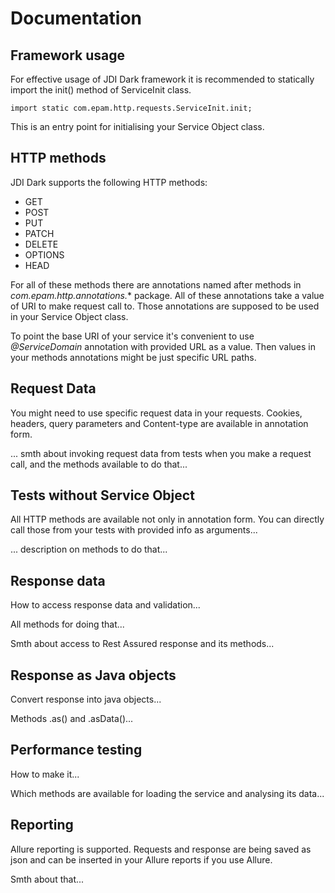# Documentation
## Framework usage
For effective usage of JDI Dark framework it is recommended to statically import the init() method of ServiceInit class.

```
import static com.epam.http.requests.ServiceInit.init;
```

This is an entry point for initialising your Service Object class.

## HTTP methods
JDI Dark supports the following HTTP methods:
* GET
* POST
* PUT
* PATCH
* DELETE
* OPTIONS
* HEAD

For all of these methods there are annotations named after methods in *com.epam.http.annotations.** package.
All of these annotations take a value of URI to make request call to. Those annotations are supposed to be used in your Service Object class.

To point the base URI of your service it's convenient to use *@ServiceDomain* annotation with provided URL as a value.
Then values in your methods annotations might be just specific URL paths.

## Request Data
You might need to use specific request data in your requests. Cookies, headers, query parameters and Content-type are available in annotation form.

... smth about invoking request data from tests when you make a request call, and the methods available to do that...

## Tests without Service Object
All HTTP methods are available not only in annotation form. You can directly call those from your tests with provided info as arguments...

... description on methods to do that...

## Response data
How to access response data and validation...

All methods for doing that...

Smth about access to Rest Assured response and its methods...

## Response as Java objects
Convert response into java objects...

Methods .as() and .asData()...

## Performance testing
How to make it...

Which methods are available for loading the service and analysing its data...

## Reporting
Allure reporting is supported. Requests and response are being saved as json and can be inserted in your Allure reports if you use Allure.

Smth about that...
